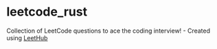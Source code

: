 # leetcode_rust
Collection of LeetCode questions to ace the coding interview! - Created using [LeetHub](https://github.com/QasimWani/LeetHub)
